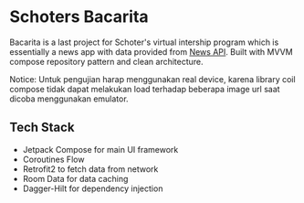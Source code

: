 # Schoters Bacarita
Bacarita is a last project for Schoter's virtual intership program which is essentially a news app with data provided from [News API](https://newsapi.org).  Built with MVVM compose repository pattern and clean architecture.

Notice: Untuk pengujian harap menggunakan real device, karena library coil compose tidak dapat melakukan load terhadap beberapa image url saat dicoba menggunakan emulator.

## Tech Stack
- Jetpack Compose for main UI framework
- Coroutines Flow
- Retrofit2 to fetch data from network
- Room Data for data caching
- Dagger-Hilt for dependency injection

